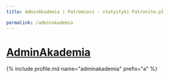 ```yaml
---
title: AdminAkademia | Patromierz - statystyki Patronite.pl

permalink: /adminakademia
---
```


# [AdminAkademia](https://patronite.pl/adminakademia)

{% include profile.md name="adminakademia" prefix="a" %}
